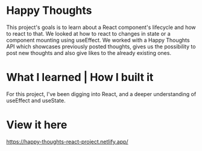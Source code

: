 # Happy Thoughts

This project's goals is to learn about a React component's lifecycle and how to react to that. We looked at how to react to changes in state or a component mounting using useEffect. We worked with a Happy Thoughts API which showcases previously posted thoughts, gives us the possibility to post new thoughts and also give likes to the already existing ones.

# What I learned | How I built it 

For this project, I've been digging into React, and a deeper understanding of useEffect and useState.

# View it here

https://happy-thoughts-react-project.netlify.app/

